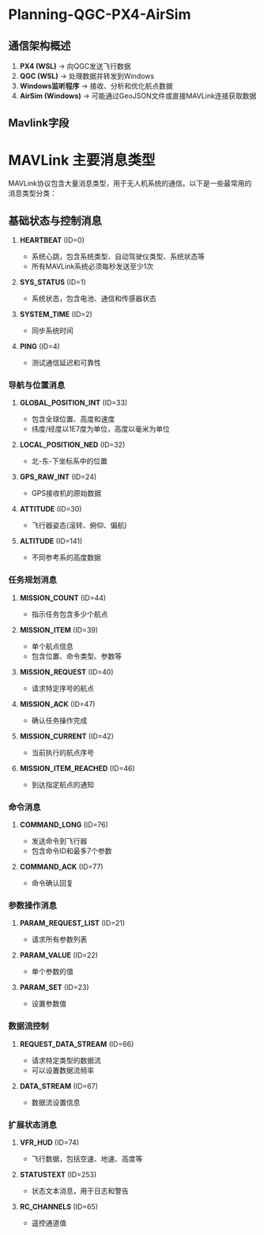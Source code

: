 # Planning-QGC-PX4-AirSim
## 通信架构概述

1. **PX4 (WSL)** → 向QGC发送飞行数据
2. **QGC (WSL)** → 处理数据并转发到Windows
3. **Windows监听程序** → 接收、分析和优化航点数据
4. **AirSim (Windows)** → 可能通过GeoJSON文件或直接MAVLink连接获取数据

## Mavlink字段

# MAVLink 主要消息类型

MAVLink协议包含大量消息类型，用于无人机系统的通信。以下是一些最常用的消息类型分类：

## 基础状态与控制消息

1. **HEARTBEAT** (ID=0)
   - 系统心跳，包含系统类型、自动驾驶仪类型、系统状态等
   - 所有MAVLink系统必须每秒发送至少1次

2. **SYS_STATUS** (ID=1)
   - 系统状态，包含电池、通信和传感器状态

3. **SYSTEM_TIME** (ID=2)
   - 同步系统时间

4. **PING** (ID=4)
   - 测试通信延迟和可靠性

### 导航与位置消息

1. **GLOBAL_POSITION_INT** (ID=33)
   - 包含全球位置、高度和速度
   - 纬度/经度以1E7度为单位，高度以毫米为单位

2. **LOCAL_POSITION_NED** (ID=32)
   - 北-东-下坐标系中的位置

3. **GPS_RAW_INT** (ID=24)
   - GPS接收机的原始数据

4. **ATTITUDE** (ID=30)
   - 飞行器姿态(滚转、俯仰、偏航)

5. **ALTITUDE** (ID=141)
   - 不同参考系的高度数据

### 任务规划消息

1. **MISSION_COUNT** (ID=44)
   - 指示任务包含多少个航点

2. **MISSION_ITEM** (ID=39)
   - 单个航点信息
   - 包含位置、命令类型、参数等

3. **MISSION_REQUEST** (ID=40)
   - 请求特定序号的航点

4. **MISSION_ACK** (ID=47)
   - 确认任务操作完成

5. **MISSION_CURRENT** (ID=42)
   - 当前执行的航点序号

6. **MISSION_ITEM_REACHED** (ID=46)
   - 到达指定航点的通知

### 命令消息

1. **COMMAND_LONG** (ID=76)
   - 发送命令到飞行器
   - 包含命令ID和最多7个参数

2. **COMMAND_ACK** (ID=77)
   - 命令确认回复

### 参数操作消息

1. **PARAM_REQUEST_LIST** (ID=21)
   - 请求所有参数列表

2. **PARAM_VALUE** (ID=22)
   - 单个参数的值

3. **PARAM_SET** (ID=23)
   - 设置参数值

### 数据流控制

1. **REQUEST_DATA_STREAM** (ID=66)
   - 请求特定类型的数据流
   - 可以设置数据流频率

2. **DATA_STREAM** (ID=67)
   - 数据流设置信息

### 扩展状态消息

1. **VFR_HUD** (ID=74)
   - 飞行数据，包括空速、地速、高度等

2. **STATUSTEXT** (ID=253)
   - 状态文本消息，用于日志和警告

3. **RC_CHANNELS** (ID=65)
   - 遥控通道值
